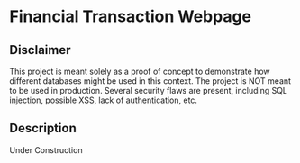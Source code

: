 # Financial Transaction Webpage

## Disclaimer

This project is meant solely as a proof of concept to demonstrate how different databases might be used in this context.
The project is NOT meant to be used in production.
Several security flaws are present, including SQL injection, possible XSS, lack of authentication, etc.

## Description

Under Construction

